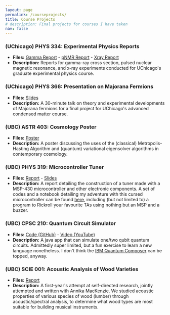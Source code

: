 ```yaml
---
layout: page
permalink: /courseprojects/
title: Course Projects
# description: Final projects for courses I have taken
nav: false
---
```


### (UChicago) PHYS 334: Experimental Physics Reports
- **Files:** [Gamma Report](/assets/pdf/projects/courses/p334-gamma-report.pdf) - [pNMR Report](/assets/pdf/projects/courses/p334-pnmr-report.pdf) - [Xray Report](/assets/pdf/projects/courses/p334-xray-report.pdf)
- **Description:** Reports for gamma-ray cross section, pulsed nuclear magnetic resonance, and x-ray experiments conducted for UChicago's graduate experimental physics course.

### (UChicago) PHYS 366: Presentation on Majorana Fermions
- **Files:** [Slides](/assets/pdf/projects/courses/p366-slides.pdf)
- **Description:** A 30-minute talk on theory and experimental developments of Majorana fermions for a final project for UChicago's advanced condensed matter course.

### (UBC) ASTR 403: Cosmology Poster
- **Files:** [Poster](/assets/pdf/projects/courses/a403-poster.pdf)
- **Description:** A poster discussing the uses of the (classical) Metropolis-Hasting Algorithm and (quantum) variational eigensolver algorithms in contemporary cosmology.

### (UBC) PHYS 319: Microcontroller Tuner
- **Files:** [Report](/assets/pdf/projects/courses/p319-report.pdf) - [Slides](/assets/pdf/projects/courses/p319-presentation.pdf)
- **Description:** A report detailing the construction of a tuner made with a MSP-430 microcontroller and other electronic components. A set of codes and a notebook detailing my adventure with this cursed microcontroller can be found [here](https://github.com/RioWeil/PHYS319-MSP430), including (but not limited to) a program to Rickroll your favourite TAs using nothing but an MSP and a buzzer. 

### (UBC) CPSC 210: Quantum Circuit Simulator
- **Files:** [Code (GitHub)](https://github.com/RioWeil/onetwo-qubit-quantum-circuit) - [Video (YouTube)](https://www.youtube.com/watch?v=DlA9VmnsXTQ)
- **Description:** A java app that can simulate one/two qubit quantum circuits. Admittedly super limited, but a fun exercise to learn a new language nonetheless. I don't think the [IBM Quantum Composer](https://quantum-computing.ibm.com/composer/files/new) can be topped, anyway.

### (UBC) SCIE 001: Acoustic Analysis of Wood Varieties
- **Files:** [Report](/assets/pdf/projects/courses/s001-report.pdf)
- **Description:** A first-year's attempt at self-directed research, jointly attempted and written with Annika MacKenzie. We studied acoustic properties of various species of wood (lumber) through acoustic/spectral analysis, to determine what wood types are most suitable for building musical instruments.